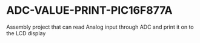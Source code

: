 # ADC-VALUE-PRINT-PIC16F877A
 Assembly project that can read Analog input through ADC and print it on to the LCD display
